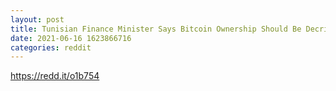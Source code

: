 ```yaml
--- 
layout: post 
title: Tunisian Finance Minister Says Bitcoin Ownership Should Be Decriminalized 
date: 2021-06-16 1623866716 
categories: reddit 
--- 
```

https://redd.it/o1b754